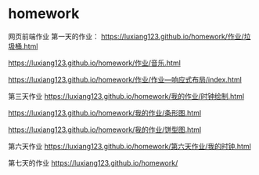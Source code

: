 # homework
网页前端作业
第一天的作业：
https://luxiang123.github.io/homework/作业/垃圾桶.html

https://luxiang123.github.io/homework/作业/音乐.html

https://luxiang123.github.io/homework/作业/作业—响应式布局/index.html

第三天作业
https://luxiang123.github.io/homework/我的作业/时钟绘制.html

https://luxiang123.github.io/homework/我的作业/条形图.html

https://luxiang123.github.io/homework/我的作业/饼型图.html

第六天作业
https://luxiang123.github.io/homework/第六天作业/我的时钟.html

第七天的作业
https://luxiang123.github.io/homework/
